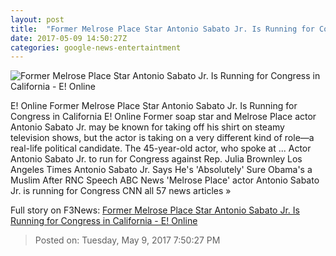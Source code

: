 ```yaml
---
layout: post
title:  "Former Melrose Place Star Antonio Sabato Jr. Is Running for Congress in California - E! Online"
date: 2017-05-09 14:50:27Z
categories: google-news-entertaintment
---
```


![Former Melrose Place Star Antonio Sabato Jr. Is Running for Congress in California - E! Online](http://akns-images.eonline.com/eol_images/Entire_Site/201748/rs_600x600-170508184004-600.Antonio-Sabato-Jr.-Politics-Ohio.ms.050817.jpg?downsize=450:*&crop=450:350;left,top)

E! Online Former Melrose Place Star Antonio Sabato Jr. Is Running for Congress in California E! Online Former soap star and Melrose Place actor Antonio Sabato Jr. may be known for taking off his shirt on steamy television shows, but the actor is taking on a very different kind of role—a real-life political candidate. The 45-year-old actor, who spoke at ... Actor Antonio Sabato Jr. to run for Congress against Rep. Julia Brownley Los Angeles Times Antonio Sabato Jr. Says He's 'Absolutely' Sure Obama's a Muslim After RNC Speech ABC News 'Melrose Place' actor Antonio Sabato Jr. is running for Congress CNN all 57 news articles »


Full story on F3News: [Former Melrose Place Star Antonio Sabato Jr. Is Running for Congress in California - E! Online](http://www.f3nws.com/n/g2dVRH)

> Posted on: Tuesday, May 9, 2017 7:50:27 PM
